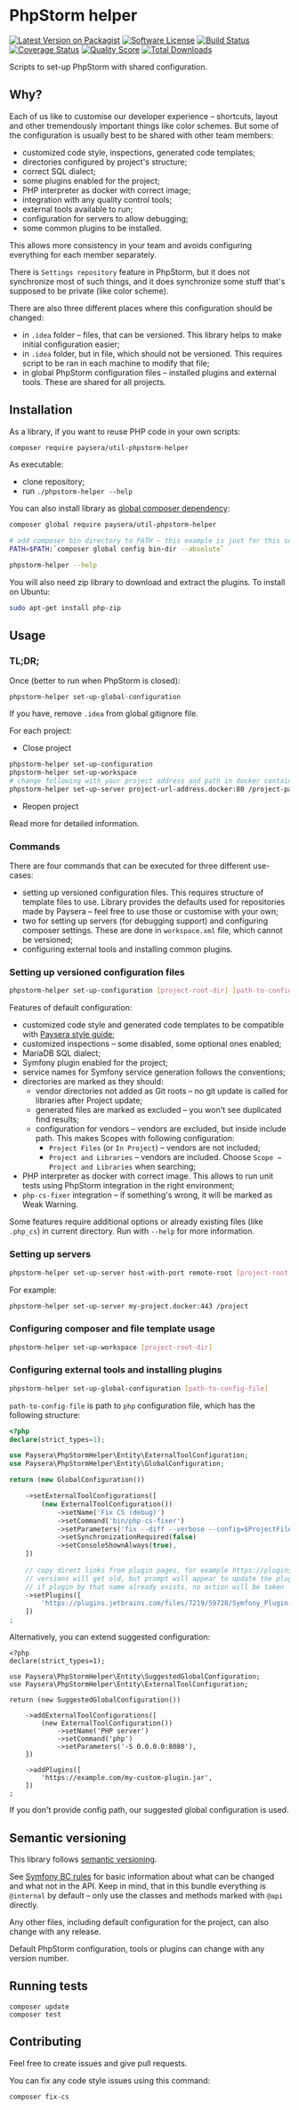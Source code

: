 # PhpStorm helper

[![Latest Version on Packagist][ico-version]][link-packagist]
[![Software License][ico-license]](LICENSE)
[![Build Status][ico-travis]][link-travis]
[![Coverage Status][ico-scrutinizer]][link-scrutinizer]
[![Quality Score][ico-code-quality]][link-code-quality]
[![Total Downloads][ico-downloads]][link-downloads]

Scripts to set-up PhpStorm with shared configuration.

## Why?

Each of us like to customise our developer experience – shortcuts, layout and other tremendously important things like
color schemes. But some of the configuration is usually best to be shared with other team members:
* customized code style, inspections, generated code templates;
* directories configured by project's structure;
* correct SQL dialect;
* some plugins enabled for the project;
* PHP interpreter as docker with correct image;
* integration with any quality control tools;
* external tools available to run;
* configuration for servers to allow debugging;
* some common plugins to be installed.

This allows more consistency in your team and avoids configuring everything for each member separately.

There is `Settings repository` feature in PhpStorm, but it does not synchronize most of such things, and it does
synchronize some stuff that's supposed to be private (like color scheme).

There are also three different places where this configuration should be changed:
* in `.idea` folder – files, that can be versioned. This library helps to make initial configuration easier;
* in `.idea` folder, but in file, which should not be versioned. This requires script to be ran in each machine
to modify that file;
* in global PhpStorm configuration files – installed plugins and external tools. These are shared for all projects.

## Installation

As a library, if you want to reuse PHP code in your own scripts:

```bash
composer require paysera/util-phpstorm-helper
```

As executable:
* clone repository;
* run `./phpstorm-helper --help`

You can also install library as [global composer dependency](https://getcomposer.org/doc/03-cli.md#global):
```bash
composer global require paysera/util-phpstorm-helper

# add composer bin directory to PATH – this example is just for this session
PATH=$PATH:`composer global config bin-dir --absolute`

phpstorm-helper --help
```

You will also need zip library to download and extract the plugins. To install on Ubuntu:
```bash
sudo apt-get install php-zip
```

## Usage

### TL;DR;

Once (better to run when PhpStorm is closed):
```bash
phpstorm-helper set-up-global-configuration
```

If you have, remove `.idea` from global gitignore file.

For each project:
- Close project
```bash
phpstorm-helper set-up-configuration
phpstorm-helper set-up-workspace
# change following with your project address and path in docker container
phpstorm-helper set-up-server project-url-address.docker:80 /project-path-inside/container
```
- Reopen project


Read more for detailed information.

### Commands

There are four commands that can be executed for three different use-cases:
* setting up versioned configuration files. This requires structure of template files to use. Library provides the
defaults used for repositories made by Paysera – feel free to use those or customise with your own;
* two for setting up servers (for debugging support) and configuring composer settings.
These are done in `workspace.xml` file, which cannot be versioned;
* configuring external tools and installing common plugins.

### Setting up versioned configuration files

```bash
phpstorm-helper set-up-configuration [project-root-dir] [path-to-configuration-template-structure]
```

Features of default configuration:
* customized code style and generated code templates to be compatible with
[Paysera style guide](https://github.com/paysera/php-style-guide);
* customized inspections – some disabled, some optional ones enabled;
* MariaDB SQL dialect;
* Symfony plugin enabled for the project;
* service names for Symfony service generation follows the conventions;
* directories are marked as they should:
  * vendor directories not added as Git roots – no git update is called for libraries after Project update;
  * generated files are marked as excluded – you won't see duplicated find results;
  * configuration for vendors – vendors are excluded, but inside include path. This makes Scopes with following
  configuration:
    * `Project Files` (or `In Project`) – vendors are not included;
    * `Project and Libraries` – vendors are included. Choose `Scope → Project and Libraries` when searching;
* PHP interpreter as docker with correct image. This allows to run unit tests using PhpStorm integration in the right
environment;
* `php-cs-fixer` integration – if something's wrong, it will be marked as Weak Warning.

Some features require additional options or already existing files (like `.php_cs`) in current directory.
Run with `--help` for more information.

### Setting up servers

```bash
phpstorm-helper set-up-server host-with-port remote-root [project-root-dir]
```

For example:
```bash
phpstorm-helper set-up-server my-project.docker:443 /project
```

### Configuring composer and file template usage

```bash
phpstorm-helper set-up-workspace [project-root-dir]
```

### Configuring external tools and installing plugins

```bash
phpstorm-helper set-up-global-configuration [path-to-config-file]
```

`path-to-config-file` is path to `php` configuration file, which has the following structure:
```php
<?php
declare(strict_types=1);

use Paysera\PhpStormHelper\Entity\ExternalToolConfiguration;
use Paysera\PhpStormHelper\Entity\GlobalConfiguration;

return (new GlobalConfiguration())

    ->setExternalToolConfigurations([
        (new ExternalToolConfiguration())
            ->setName('Fix CS (debug)')
            ->setCommand('bin/php-cs-fixer')
            ->setParameters('fix --diff --verbose --config=$ProjectFileDir$/.php_cs --dry-run "$FilePath$"')
            ->setSynchronizationRequired(false)
            ->setConsoleShownAlways(true),
    ])
    
    // copy direct links from plugin pages, for example https://plugins.jetbrains.com/plugin/7219-symfony-plugin
    // versions will get old, but prompt will appear to update the plugin
    // if plugin by that name already exists, no action will be taken
    ->setPlugins([
        'https://plugins.jetbrains.com/files/7219/59728/Symfony_Plugin-0.17.171.zip',
    ])
;

```

Alternatively, you can extend suggested configuration:
```
<?php
declare(strict_types=1);

use Paysera\PhpStormHelper\Entity\SuggestedGlobalConfiguration;
use Paysera\PhpStormHelper\Entity\ExternalToolConfiguration;

return (new SuggestedGlobalConfiguration())

    ->addExternalToolConfigurations([
        (new ExternalToolConfiguration())
            ->setName('PHP server')
            ->setCommand('php')
            ->setParameters('-S 0.0.0.0:8080'),
    ])
    
    ->addPlugins([
        'https://example.com/my-custom-plugin.jar',
    ])
;
```

If you don't provide config path, our suggested global configuration is used.

## Semantic versioning

This library follows [semantic versioning](http://semver.org/spec/v2.0.0.html).

See [Symfony BC rules](https://symfony.com/doc/current/contributing/code/bc.html) for basic information
about what can be changed and what not in the API. Keep in mind, that in this bundle everything is
`@internal` by default – only use the classes and methods marked with `@api` directly.

Any other files, including default configuration for the project, can also change with any release.

Default PhpStorm configuration, tools or plugins can change with any version number.

## Running tests

```
composer update
composer test
```

## Contributing

Feel free to create issues and give pull requests.

You can fix any code style issues using this command:
```
composer fix-cs
```

[ico-version]: https://img.shields.io/packagist/v/paysera/util-phpstorm-helper.svg?style=flat-square
[ico-license]: https://img.shields.io/badge/license-MIT-brightgreen.svg?style=flat-square
[ico-travis]: https://img.shields.io/travis/paysera/util-phpstorm-helper/master.svg?style=flat-square
[ico-scrutinizer]: https://img.shields.io/scrutinizer/coverage/g/paysera/util-phpstorm-helper.svg?style=flat-square
[ico-code-quality]: https://img.shields.io/scrutinizer/g/paysera/util-phpstorm-helper.svg?style=flat-square
[ico-downloads]: https://img.shields.io/packagist/dt/paysera/util-phpstorm-helper.svg?style=flat-square

[link-packagist]: https://packagist.org/packages/paysera/util-phpstorm-helper
[link-travis]: https://travis-ci.org/paysera/util-phpstorm-helper
[link-scrutinizer]: https://scrutinizer-ci.com/g/paysera/util-phpstorm-helper/code-structure
[link-code-quality]: https://scrutinizer-ci.com/g/paysera/util-phpstorm-helper
[link-downloads]: https://packagist.org/packages/paysera/util-phpstorm-helper

